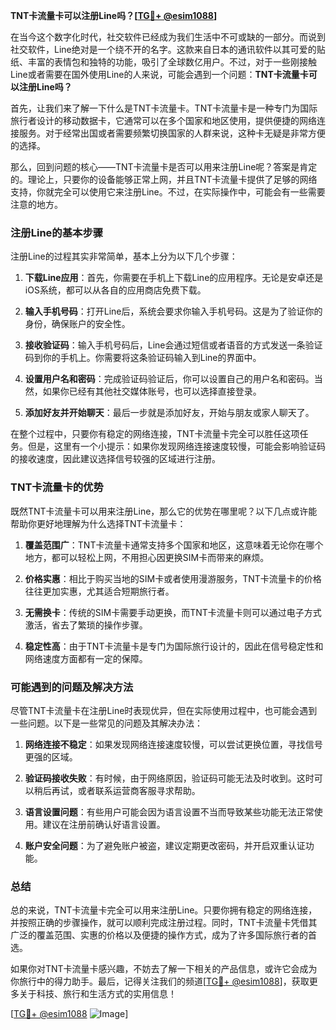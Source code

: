 **TNT卡流量卡可以注册Line吗？[[TG💪+ @esim1088](https://t.me/s/esim1088)]**

在当今这个数字化时代，社交软件已经成为我们生活中不可或缺的一部分。而说到社交软件，Line绝对是一个绕不开的名字。这款来自日本的通讯软件以其可爱的贴纸、丰富的表情包和独特的功能，吸引了全球数亿用户。不过，对于一些刚接触Line或者需要在国外使用Line的人来说，可能会遇到一个问题：**TNT卡流量卡可以注册Line吗？**

首先，让我们来了解一下什么是TNT卡流量卡。TNT卡流量卡是一种专门为国际旅行者设计的移动数据卡，它通常可以在多个国家和地区使用，提供便捷的网络连接服务。对于经常出国或者需要频繁切换国家的人群来说，这种卡无疑是非常方便的选择。

那么，回到问题的核心——TNT卡流量卡是否可以用来注册Line呢？答案是肯定的。理论上，只要你的设备能够正常上网，并且TNT卡流量卡提供了足够的网络支持，你就完全可以使用它来注册Line。不过，在实际操作中，可能会有一些需要注意的地方。

### 注册Line的基本步骤

注册Line的过程其实非常简单，基本上分为以下几个步骤：

1. **下载Line应用**：首先，你需要在手机上下载Line的应用程序。无论是安卓还是iOS系统，都可以从各自的应用商店免费下载。

2. **输入手机号码**：打开Line后，系统会要求你输入手机号码。这是为了验证你的身份，确保账户的安全性。

3. **接收验证码**：输入手机号码后，Line会通过短信或者语音的方式发送一条验证码到你的手机上。你需要将这条验证码输入到Line的界面中。

4. **设置用户名和密码**：完成验证码验证后，你可以设置自己的用户名和密码。当然，如果你已经有其他社交媒体账号，也可以选择直接登录。

5. **添加好友并开始聊天**：最后一步就是添加好友，开始与朋友或家人聊天了。

在整个过程中，只要你有稳定的网络连接，TNT卡流量卡完全可以胜任这项任务。但是，这里有一个小提示：如果你发现网络连接速度较慢，可能会影响验证码的接收速度，因此建议选择信号较强的区域进行注册。

### TNT卡流量卡的优势

既然TNT卡流量卡可以用来注册Line，那么它的优势在哪里呢？以下几点或许能帮助你更好地理解为什么选择TNT卡流量卡：

1. **覆盖范围广**：TNT卡流量卡通常支持多个国家和地区，这意味着无论你在哪个地方，都可以轻松上网，不用担心因更换SIM卡而带来的麻烦。

2. **价格实惠**：相比于购买当地的SIM卡或者使用漫游服务，TNT卡流量卡的价格往往更加实惠，尤其适合短期旅行者。

3. **无需换卡**：传统的SIM卡需要手动更换，而TNT卡流量卡则可以通过电子方式激活，省去了繁琐的操作步骤。

4. **稳定性高**：由于TNT卡流量卡是专门为国际旅行设计的，因此在信号稳定性和网络速度方面都有一定的保障。

### 可能遇到的问题及解决方法

尽管TNT卡流量卡在注册Line时表现优异，但在实际使用过程中，也可能会遇到一些问题。以下是一些常见的问题及其解决办法：

1. **网络连接不稳定**：如果发现网络连接速度较慢，可以尝试更换位置，寻找信号更强的区域。

2. **验证码接收失败**：有时候，由于网络原因，验证码可能无法及时收到。这时可以稍后再试，或者联系运营商客服寻求帮助。

3. **语言设置问题**：有些用户可能会因为语言设置不当而导致某些功能无法正常使用。建议在注册前确认好语言设置。

4. **账户安全问题**：为了避免账户被盗，建议定期更改密码，并开启双重认证功能。

### 总结

总的来说，TNT卡流量卡完全可以用来注册Line。只要你拥有稳定的网络连接，并按照正确的步骤操作，就可以顺利完成注册过程。同时，TNT卡流量卡凭借其广泛的覆盖范围、实惠的价格以及便捷的操作方式，成为了许多国际旅行者的首选。

如果你对TNT卡流量卡感兴趣，不妨去了解一下相关的产品信息，或许它会成为你旅行中的得力助手。最后，记得关注我们的频道[[TG💪+ @esim1088](https://t.me/s/esim1088)]，获取更多关于科技、旅行和生活方式的实用信息！

[[TG💪+ @esim1088](https://t.me/s/esim1088) ![Image](https://i.postimg.cc/4NQfJmqS/Snipaste-2025-05-13-00-14-12.png)]